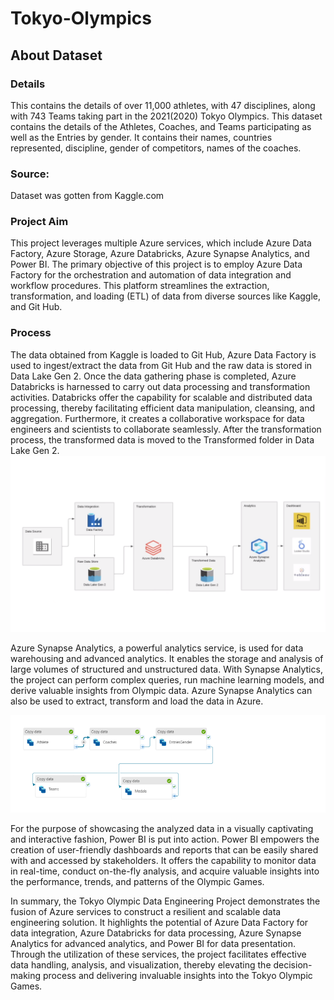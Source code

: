 # Tokyo-Olympics

## About Dataset
### Details
This contains the details of over 11,000 athletes, with 47 disciplines, along with 743 Teams taking part in the 2021(2020) Tokyo Olympics.
This dataset contains the details of the Athletes, Coaches, and Teams participating as well as the Entries by gender. It contains their names, countries represented, discipline, gender of competitors, names of the coaches.

### Source: 
Dataset was gotten from Kaggle.com

### Project Aim
This project leverages multiple Azure services, which include Azure Data Factory, Azure Storage, Azure Databricks, Azure Synapse Analytics, and Power BI. The primary objective of this project is to employ Azure Data Factory for the orchestration and automation of data integration and workflow procedures. This platform streamlines the extraction, transformation, and loading (ETL) of data from diverse sources like Kaggle, and Git Hub.

### Process
The data obtained from Kaggle is loaded to Git Hub, Azure Data Factory is used to ingest/extract the data from Git Hub and the raw data is stored in Data Lake Gen 2. Once the data gathering phase is completed, Azure Databricks is harnessed to carry out data processing and transformation activities. Databricks offer the capability for scalable and distributed data processing, thereby facilitating efficient data manipulation, cleansing, and aggregation. Furthermore, it creates a collaborative workspace for data engineers and scientists to collaborate seamlessly. After the transformation process, the transformed data is moved to the Transformed folder in Data Lake Gen 2.
<img src="ETL Diagram.png">

Azure Synapse Analytics, a powerful analytics service, is used for data warehousing and advanced analytics. It enables the storage and analysis of large volumes of structured and unstructured data. With Synapse Analytics, the project can perform complex queries, run machine learning models, and derive valuable insights from Olympic data. Azure Synapse Analytics can also be used to extract, transform and load the data in Azure.

<img src="Azure Data Factory.PNG">

For the purpose of showcasing the analyzed data in a visually captivating and interactive fashion, Power BI is put into action. Power BI empowers the creation of user-friendly dashboards and reports that can be easily shared with and accessed by stakeholders. It offers the capability to monitor data in real-time, conduct on-the-fly analysis, and acquire valuable insights into the performance, trends, and patterns of the Olympic Games.


In summary, the Tokyo Olympic Data Engineering Project demonstrates the fusion of Azure services to construct a resilient and scalable data engineering solution. It highlights the potential of Azure Data Factory for data integration, Azure Databricks for data processing, Azure Synapse Analytics for advanced analytics, and Power BI for data presentation. Through the utilization of these services, the project facilitates effective data handling, analysis, and visualization, thereby elevating the decision-making process and delivering invaluable insights into the Tokyo Olympic Games.


